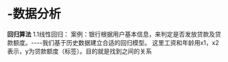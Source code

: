 # -数据分析
**回归算法**
1.1线性回归：
案例：银行根据用户基本信息，来判定是否发放贷款及贷款额度。----我们基于历史数据建立合适的回归模型。
      这里工资和年龄用x1，x2表示，y为贷款额度（标签）。目的就是找到之间的关系
